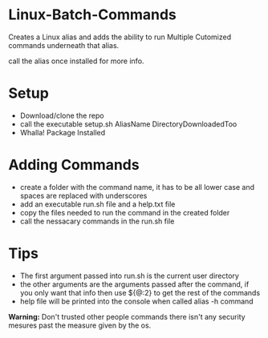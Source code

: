 # Linux-Batch-Commands
Creates a Linux alias and adds the ability to run Multiple Cutomized commands underneath that alias.

call the alias once installed for more info.

# Setup
- Download/clone the repo
- call the executable setup.sh AliasName DirectoryDownloadedToo
- Whalla! Package Installed

# Adding Commands
- create a folder with the command name, it has to be all lower case and spaces are replaced with underscores
- add an executable run.sh file and a help.txt file
- copy the files needed to run the command in the created folder
- call the nessacary commands in the run.sh file

# Tips
- The first argument passed into run.sh is the current user directory
- the other arguments are the arguments passed after the command, if you only want that info then use ${@:2} to get the rest of the commands
- help file will be printed into the console when called alias -h command


<b>Warning:</b> Don't trusted other people commands there isn't any security mesures past the measure given by the os.  
